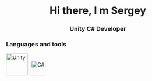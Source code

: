<h1 align="center">Hi there, I m Sergey</h1>
<h3 align="center">Unity C# Developer</h3>
     

### Languages and tools
<img src="https://cdn.jsdelivr.net/gh/devicons/devicon@latest/icons/unity/unity-line-wordmark.svg" width="60" height="60" title="Unity"/>&nbsp;
<img src="https://cdn.jsdelivr.net/gh/devicons/devicon@latest/icons/csharp/csharp-original.svg" width="40" height="40" title="C#"/>&nbsp;

      
          
<!--
**semtool/semtool** is a ✨ _special_ ✨ repository because its `README.md` (this file) appears on your GitHub profile.

Here are some ideas to get you started:

- 🔭 I’m currently working on ...
- 🌱 I’m currently learning ...
- 👯 I’m looking to collaborate on ...
- 🤔 I’m looking for help with ...
- 💬 Ask me about ...
- 📫 How to reach me: ...
- 😄 Pronouns: ...
- ⚡ Fun fact: ...
-->



          
